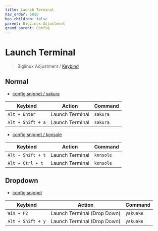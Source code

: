 ```yaml
---
title: Launch Terminal
nav_order: 5010
has_children: false
parent: BigLinux Adjustment
grand_parent: Config
---
```



# Launch Terminal

> Biglinux Adjustment / [Keybind](https://samwhelp.github.io/biglinux-adjustment/read/config/biglinux-adjustment/keybind.html)


## Normal

* [config snippet / sakura](https://github.com/samwhelp/biglinux-adjustment/blob/main/prototype/keybind/kdebiglinux/modern/kglobalshortcutsrc#L283-L285)

| Keybind          | Action         | Command                     |
| ----------------- | ------------- | --------------------------- |
| `Alt + Enter`     | Launch Terminal | `sakura`                 |
| `Alt + Shift + a` | Launch Terminal | `sakura`                 |

* [config snippet / konsole](https://github.com/samwhelp/biglinux-adjustment/blob/main/prototype/keybind/kdebiglinux/modern/kglobalshortcutsrc#L211-L215)

| Keybind          | Action         | Command                     |
| ----------------- | ------------- | --------------------------- |
| `Alt + Shift + t`  | Launch Terminal | `konsole`                 |
| `Alt + Ctrl + t`  | Launch Terminal | `konsole`                 |


## Dropdown

* [config snippet](https://github.com/samwhelp/biglinux-adjustment/blob/main/prototype/keybind/kdebiglinux/modern/kglobalshortcutsrc#L298-L300)

| Keybind          | Action                      | Command                     |
| ----------------- | ------------------------- | ---------------------------- |
| `Win + F2` | Launch Terminal (Drop Down) | `yakuake` |
| `Alt + Shift + y` | Launch Terminal (Drop Down) | `yakuake` |
